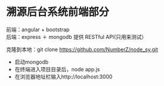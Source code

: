 # 溯源后台系统前端部分

 前端：angular + bootstrap </br>
 后端：express ＋ mongodb 提供 RESTful API(只用来测试） </br>

克隆到本地：git clone https://github.com/NumberZ/node_sy.git

* 启动mongodb
* 在终端进入项目目录后，node app.js
* 在浏览器地址栏输入http://localhost:3000

